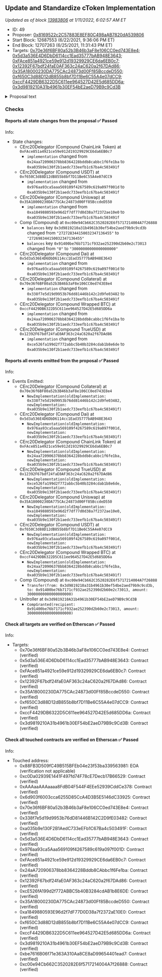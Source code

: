 ## Update and Standardize cToken Implementation

_Updated as of block [13983806](https://etherscan.io/block/13983806) at 1/11/2022, 6:02:57 AM ET_

- ID: 49
- Proposer: [0x8169522c2C57883E8EF80C498aAB7820dA539806](https://etherscan.io/address/0x8169522c2C57883E8EF80C498aAB7820dA539806)
- Start Block: 12687553 (6/22/2021, 9:36:06 PM ET)
- End Block: 12707263 (6/25/2021, 11:31:43 PM ET)
- Targets: [0x70e36f6BF80a52b3B46b3aF8e106CC0ed743E8e4](https://etherscan.io/address/0x70e36f6BF80a52b3B46b3aF8e106CC0ed743E8e4#code); [0x5d3a536E4D6DbD6114cc1Ead35777bAB948E3643](https://etherscan.io/address/0x5d3a536E4D6DbD6114cc1Ead35777bAB948E3643#code); [0xFAce851a4921ce59e912d19329929CE6da6EB0c7](https://etherscan.io/address/0xFAce851a4921ce59e912d19329929CE6da6EB0c7#code); [0x12392F67bdf24faE0AF363c24aC620a2f67DAd86](https://etherscan.io/address/0x12392F67bdf24faE0AF363c24aC620a2f67DAd86#code); [0x35A18000230DA775CAc24873d00Ff85BccdeD550](https://etherscan.io/address/0x35A18000230DA775CAc24873d00Ff85BccdeD550#code); [0xf650C3d88D12dB855b8bf7D11Be6C55A4e07dCC9](https://etherscan.io/address/0xf650C3d88D12dB855b8bf7D11Be6C55A4e07dCC9#code); [0xccF4429DB6322D5C611ee964527D42E5d685DD6a](https://etherscan.io/address/0xccF4429DB6322D5C611ee964527D42E5d685DD6a#code); [0x3d9819210A31b4961b30EF54bE2aeD79B9c9Cd3B](https://etherscan.io/address/0x3d9819210A31b4961b30EF54bE2aeD79B9c9Cd3B#code)

<details>
  <summary>Proposal text</summary>

> # Update and Standardize cToken Implementation
> This proposal is a patch, developed by Compound Labs, which updates the base cToken implementation contract, and adopts it across all upgradable markets.
> 
> ### Changelog
> The `seize` function has been modified to transfer 2.8% of a liquidation to cToken reserves, reducing the risk of cascading liquidations that could render the protocol insolvent. With each liquidation, the protocol’s ability to recover (or utilize reserves) increases.
> 
> Given the proliferation of COMP-like governance tokens, the `delegate` function has been merged into the base cToken implementation.
> 
> ### Adoption
> The seven upgradable cTokens, deployed starting 18 months ago, currently rely on five different cToken implementation contracts, many of which lack the most modern features.
> 
> This proposal unifies all upgradable cTokens with a single implementation, which reduces the surface area of technical debt, and slightly reduces gas costs.
> 
> ### Development
> This patch was developed publicly, coupled with completed scenario analysis. In addition to the Compound Labs bug bounty program, a secondary bug bounty was offered through [Immunefi](https://immunefi.com/bounty/compound/).
> 
> During the review period for [Proposal 048](https://compound.finance/governance/proposals/48), community member pyggie identified potential improvements to the cToken event logs and public interface; these have been included in this proposal, alongside a bounty of 30 COMP for their efforts.
> 
> [Discussion](https://www.comp.xyz/t/safety-and-gas-patches/1723)
</details>

### Checks
#### Reports all state changes from the proposal ✅ Passed
  




Info:
- State changes:
    - CErc20Delegator (Compound ChainLink Token) at `0xFAce851a4921ce59e912d19329929CE6da6EB0c7`
        - `implementation` changed from `0x24aa720906378bb8364228bddb8cabbc1f6fe1ba` to `0xa035b9e130f2b1aedc733eefb1c67ba4c503491f`
    - CErc20Delegator (Compound USDT) at `0xf650C3d88D12dB855b8bf7D11Be6C55A4e07dCC9`
        - `implementation` changed from `0x976aa93ca5aaa569109f4267589c619a097f001d` to `0xa035b9e130f2b1aedc733eefb1c67ba4c503491f`
    - CErc20Delegator (Compound Uniswap) at `0x35A18000230DA775CAc24873d00Ff85BccdeD550`
        - `implementation` changed from `0xa1849880593e96d2f7df77d0d38a7f2372ae10e0` to `0xa035b9e130f2b1aedc733eefb1c67ba4c503491f`
    - Comp (Compound) at `0xc00e94Cb662C3520282E6f5717214004A7f26888`
        - `balances` key `0x3d9819210a31b4961b30ef54be2aed79b9c9cd3b` changed from `"272728344150032347136455"` to `"272698344150032347136455"`
        - `balances` key `0x91400be76b7171cf932ae252390d2b60e2c73013` changed from `"0"` to `"30000000000000000000"`
    - CErc20Delegator (Compound Dai) at `0x5d3a536E4D6DbD6114cc1Ead35777bAB948E3643`
        - `implementation` changed from `0x976aa93ca5aaa569109f4267589c619a097f001d` to `0xa035b9e130f2b1aedc733eefb1c67ba4c503491f`
    - CErc20Delegator (Compound Collateral) at `0x70e36f6BF80a52b3B46b3aF8e106CC0ed743E8e4`
        - `implementation` changed from `0x338f7e5d19d9953b76dd81446b142c2d9fe03482` to `0xa035b9e130f2b1aedc733eefb1c67ba4c503491f`
    - CErc20Delegator (Compound Wrapped BTC) at `0xccF4429DB6322D5C611ee964527D42E5d685DD6a`
        - `implementation` changed from `0x24aa720906378bb8364228bddb8cabbc1f6fe1ba` to `0xa035b9e130f2b1aedc733eefb1c67ba4c503491f`
    - CErc20Delegator (Compound TrueUSD) at `0x12392F67bdf24faE0AF363c24aC620a2f67DAd86`
        - `implementation` changed from `0xce526fa199d2f772abbc5b40b3284cdab1b8e6de` to `0xa035b9e130f2b1aedc733eefb1c67ba4c503491f`

#### Reports all events emitted from the proposal ✅ Passed
  




Info:
- Events Emitted:
    - CErc20Delegator (Compound Collateral) at `0x70e36f6BF80a52b3B46b3aF8e106CC0ed743E8e4`
        - `NewImplementation(oldImplementation: 0x338f7e5d19d9953b76dd81446b142c2d9fe03482, newImplementation: 0xa035b9e130f2b1aedc733eefb1c67ba4c503491f)`
    - CErc20Delegator (Compound Dai) at `0x5d3a536E4D6DbD6114cc1Ead35777bAB948E3643`
        - `NewImplementation(oldImplementation: 0x976aa93ca5aaa569109f4267589c619a097f001d, newImplementation: 0xa035b9e130f2b1aedc733eefb1c67ba4c503491f)`
    - CErc20Delegator (Compound ChainLink Token) at `0xFAce851a4921ce59e912d19329929CE6da6EB0c7`
        - `NewImplementation(oldImplementation: 0x24aa720906378bb8364228bddb8cabbc1f6fe1ba, newImplementation: 0xa035b9e130f2b1aedc733eefb1c67ba4c503491f)`
    - CErc20Delegator (Compound TrueUSD) at `0x12392F67bdf24faE0AF363c24aC620a2f67DAd86`
        - `NewImplementation(oldImplementation: 0xce526fa199d2f772abbc5b40b3284cdab1b8e6de, newImplementation: 0xa035b9e130f2b1aedc733eefb1c67ba4c503491f)`
    - CErc20Delegator (Compound Uniswap) at `0x35A18000230DA775CAc24873d00Ff85BccdeD550`
        - `NewImplementation(oldImplementation: 0xa1849880593e96d2f7df77d0d38a7f2372ae10e0, newImplementation: 0xa035b9e130f2b1aedc733eefb1c67ba4c503491f)`
    - CErc20Delegator (Compound USDT) at `0xf650C3d88D12dB855b8bf7D11Be6C55A4e07dCC9`
        - `NewImplementation(oldImplementation: 0x976aa93ca5aaa569109f4267589c619a097f001d, newImplementation: 0xa035b9e130f2b1aedc733eefb1c67ba4c503491f)`
    - CErc20Delegator (Compound Wrapped BTC) at `0xccF4429DB6322D5C611ee964527D42E5d685DD6a`
        - `NewImplementation(oldImplementation: 0x24aa720906378bb8364228bddb8cabbc1f6fe1ba, newImplementation: 0xa035b9e130f2b1aedc733eefb1c67ba4c503491f)`
    - Comp (Compound) at `0xc00e94Cb662C3520282E6f5717214004A7f26888`
        - `Transfer(from: 0x3d9819210a31b4961b30ef54be2aed79b9c9cd3b, to: 0x91400be76b7171cf932ae252390d2b60e2c73013, amount: 30000000000000000000)`
    - Unitroller at `0x3d9819210A31b4961b30EF54bE2aeD79B9c9Cd3B`
        - `CompGranted(recipient: 0x91400be76b7171cf932ae252390d2b60e2c73013, amount: 30000000000000000000)`

#### Check all targets are verified on Etherscan ✅ Passed
  




Info:
- Targets:
    - 0x70e36f6BF80a52b3B46b3aF8e106CC0ed743E8e4: Contract (verified)
    - 0x5d3a536E4D6DbD6114cc1Ead35777bAB948E3643: Contract (verified)
    - 0xFAce851a4921ce59e912d19329929CE6da6EB0c7: Contract (verified)
    - 0x12392F67bdf24faE0AF363c24aC620a2f67DAd86: Contract (verified)
    - 0x35A18000230DA775CAc24873d00Ff85BccdeD550: Contract (verified)
    - 0xf650C3d88D12dB855b8bf7D11Be6C55A4e07dCC9: Contract (verified)
    - 0xccF4429DB6322D5C611ee964527D42E5d685DD6a: Contract (verified)
    - 0x3d9819210A31b4961b30EF54bE2aeD79B9c9Cd3B: Contract (verified)

#### Check all touched contracts are verified on Etherscan ✅ Passed
  




Info:
- Touched address:
    - 0x88FB3D509fC49B515BFEb04e23f53ba339563981: EOA (verification not applicable)
    - 0xc0Da02939E1441F497fd74F78cE7Decb17B66529: Contract (verified)
    - 0xAAAaaAAAaaaa8FdB04F544F4EEe52939CddCe378: Contract (verified)
    - 0x6d903f6003cca6255D85CcA4D3B5E5146dC33925: Contract (verified)
    - 0x70e36f6BF80a52b3B46b3aF8e106CC0ed743E8e4: Contract (verified)
    - 0x338f7e5d19d9953b76dD81446B142C2D9fE03482: Contract (verified)
    - 0xa035b9e130F2B1AedC733eEFb1C67Ba4c503491F: Contract (verified)
    - 0x5d3a536E4D6DbD6114cc1Ead35777bAB948E3643: Contract (verified)
    - 0x976aa93ca5Aaa569109f4267589c619a097f001D: Contract (verified)
    - 0xFAce851a4921ce59e912d19329929CE6da6EB0c7: Contract (verified)
    - 0x24aA720906378bb8364228Bddb8CAbbc1f6Fe1ba: Contract (verified)
    - 0x12392F67bdf24faE0AF363c24aC620a2f67DAd86: Contract (verified)
    - 0xcE526fA199d2f772ABBC5b40B3284cdAB1b8E6DE: Contract (verified)
    - 0x35A18000230DA775CAc24873d00Ff85BccdeD550: Contract (verified)
    - 0xa1849880593E96d2f7dF77D0D38a7f2372aE10E0: Contract (verified)
    - 0xf650C3d88D12dB855b8bf7D11Be6C55A4e07dCC9: Contract (verified)
    - 0xccF4429DB6322D5C611ee964527D42E5d685DD6a: Contract (verified)
    - 0x3d9819210A31b4961b30EF54bE2aeD79B9c9Cd3B: Contract (verified)
    - 0xbe7616B06f71e363A310Aa8CE8aD99654401ead7: Contract (verified)
    - 0xc00e94Cb662C3520282E6f5717214004A7f26888: Contract (verified)

